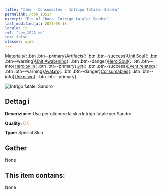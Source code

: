 ```yaml
---
title: "Item - Consumables - Intrigo fatale: Sandro"
permalink: /con_1051/
excerpt: "Era of Chaos  Intrigo fatale: Sandro"
last_modified_at: 2021-05-18
locale: it
ref: "con_1051.md"
toc: false
classes: wide
---
```

 [Materials](/ItemsIT/){: .btn .btn--primary}[Artifacts](/ItemsIT/Artifacts/){: .btn .btn--success}[Unit Soul](/ItemsIT/UnitSoul/){: .btn .btn--warning}[Unit Awakening](/ItemsIT/UnitAwakening/){: .btn .btn--danger}[Hero Soul](/ItemsIT/HeroSoul/){: .btn .btn--info}[Hero Skill](/ItemsIT/HeroSkill/){: .btn .btn--primary}[Gift](/ItemsIT/Gift/){: .btn .btn--success}[Event related](/ItemsIT/Events/){: .btn .btn--warning}[Avatars](/ItemsIT/Avatars/){: .btn .btn--danger}[Consumables](/ItemsIT/Consumables/){: .btn .btn--info}[Unknown](/ItemsIT/Unknown/){: .btn .btn--primary}

 ![Intrigo fatale: Sandro](/images/h/h_Sandro4.jpg)

## Dettagli
 **Descrizione:** Usa per ottenere la skin Intrigo fatale per Sandro

 **Quality:** <span style="color: #FF8C00">OK</span>

 **Type:** Special Skin

## Gather

  None

## This item contains:

  None

